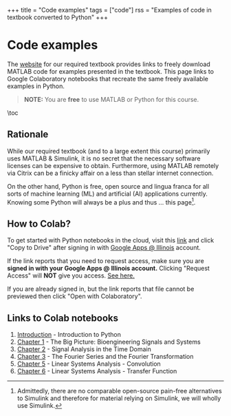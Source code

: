 +++
title = "Code examples"
tags = ["code"]
rss = "Examples of code in textbook converted to Python"
+++

# Code examples

The
[website](https://www.elsevier.com/books-and-journals/book-companion/9780128093955)
for our required textbook provides links to freely download MATLAB code for examples
presented in the textbook. This page links to Google Colaboratory notebooks
that recreate the same freely available examples in Python. 

> **NOTE:** You are **free** to use MATLAB or Python for this course. 

\toc

## Rationale
While our required textbook (and to a large extent this course) primarily uses
MATLAB & Simulink, it is no secret that the necessary software licenses can be
expensive to obtain. Furthermore, using MATLAB remotely via Citrix can be a
finicky affair on a less than stellar internet connection. 

On the other hand, Python is free, open source and lingua franca for all
sorts of machine learning (ML) and artificial (AI) applications currently.
Knowing some Python will always be a plus and thus … this page[^1]. 


## How to Colab?
To get started with Python notebooks in the cloud, visit this
[link](https://colab.research.google.com/drive/1xjRdhTa6O7gQ_CJL561H5CobB3zMa7Aj?usp=sharing)
and click "Copy to Drive" after signing in with 
[Google Apps @
Illinois](https://help.uillinois.edu/TDClient/42/UIUC/Requests/ServiceDet?ID=135)
account. 

If the link reports that you need to request access, make sure you are
**signed in with your Google Apps @ Illinois account.** Clicking "Request
Access" will **NOT** give you access. [See here.](/reqaccess)

If you are already signed in, but the link reports 
that file cannot be previewed then click "Open with Colaboratory". 

## Links to Colab notebooks

1. [Introduction](https://colab.research.google.com/drive/1xjRdhTa6O7gQ_CJL561H5CobB3zMa7Aj?usp=sharing) - Introduction to Python
1. [Chapter 1](https://colab.research.google.com/drive/1DZe1OWxF7EyoOszDUr3guDUrxaFvS7C4?usp=share_link) - The Big Picture: Bioengineering Signals and Systems
1. [Chapter 2](https://colab.research.google.com/drive/1UOfQ098hyuomWEXNf-xXH60DIvEcplyN?usp=share_link) - Signal Analysis in the Time Domain
1. [Chapter 3](https://colab.research.google.com/drive/15X_Xm3JijqNFlMxqavO3MYCOV_78B9Cz?usp=sharing) - The Fourier Series and the Fourier Transformation
1. [Chapter 5](https://colab.research.google.com/drive/1shwhthWA-htaIJnvo_GZR9BIryz4ZxUH?usp=sharing) - Linear Systems Analysis - Convolution
1. [Chapter
   6](https://colab.research.google.com/drive/1g7TAZDhAfHbHHsdFjGRAEIusj5sNhQ48?usp=sharing) - Linear Systems Analysis - Transfer Function


[^1]: Admittedly, there are no comparable open-source pain-free alternatives to Simulink and therefore for material relying on Simulink, we will wholly use Simulink.
